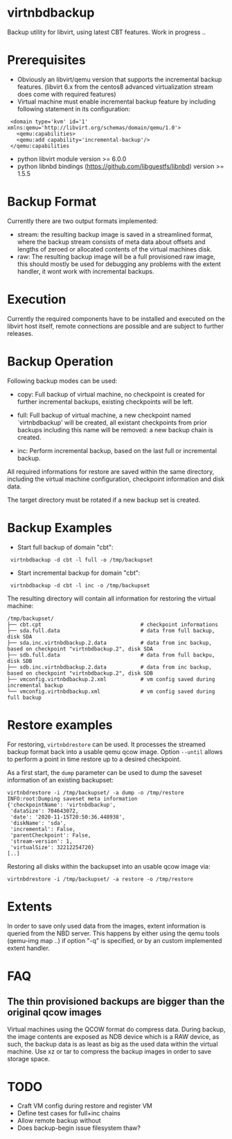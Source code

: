 # virtnbdbackup

Backup utility for libvirt, using latest CBT features.
Work in progress ..

# Prerequisites

* Obviously an libvirt/qemu version that supports the incremental backup
  features. (libvirt 6.x from the centos8 advanced virtualization stream does
  come with required features)
* Virtual machine must enable incremental backup feature by
  including following statement in its configuration:
 
 ```
  <domain type='kvm' id='1' xmlns:qemu='http://libvirt.org/schemas/domain/qemu/1.0'>
    <qemu:capabilities>
    <qemu:add capability='incremental-backup'/>
  </qemu:capabilities
 ```
 
 * python libvirt module version  >= 6.0.0
 * python libnbd bindings (https://github.com/libguestfs/libnbd) version >= 1.5.5

# Backup Format

Currently there are two output formats implemented:

 * stream: the resulting backup image is saved in a streamlined format,
   where the backup stream consists of meta data about offsets and lengths
   of zeroed or allocated contents of the virtual machines disk.
 * raw: The resulting backup image will be a full provisioned raw image,
   this should mostly be used for debugging any problems with the extent
   handler, it wont work with incremental backups.
   
# Execution

Currently the required components have to be installed and executed on the
libvirt host itself, remote connections are possible and are subject to
further releases.

# Backup Operation

Following backup modes can be used:

* copy: Full backup of virtual machine, no checkpoint is created for further
  incremental backups, existing checkpoints will be left.

* full: Full backup of virtual machine, a new checkpoint named `virtnbdbackup'
  will be created, all existant checkpoints from prior backups including this name
  will be removed: a new backup chain is created.

* inc: Perform incremental backup, based on the last full or incremental backup.

All required informations for restore are saved within the same directory,
including the virtual machine configuration, checkpoint information and disk
data.

The target directory must be rotated if a new backup set is created.

# Backup Examples

* Start full backup of domain "cbt":

```
 virtnbdbackup -d cbt -l full -o /tmp/backupset
```

* Start incremental backup for domain "cbt":

```
 virtnbdbackup -d cbt -l inc -o /tmp/backupset
```

The resulting directory will contain all information for restoring the virtual machine:
```
/tmp/backupset/
├── cbt.cpt                                # checkpoint informations
├── sda.full.data                          # data from full backup, disk SDA
├── sda.inc.virtnbdbackup.2.data           # data from inc backup, based on checkpoint "virtnbdbackup.2", disk SDA
├── sdb.full.data                          # data from full backpu, disk SDB
├── sdb.inc.virtnbdbackup.2.data           # data from inc backup, based on checkpoint "virtnbdbackup.2", disk SDB
├── vmconfig.virtnbdbackup.2.xml           # vm config saved during incremental backup
└── vmconfig.virtnbdbackup.xml             # vm config saved during full backup
```

# Restore examples

For restoring, `virtnbdrestore` can be used. It processes the streamed
backup format back into a usable qemu qcow image. Option `--until`
allows to perform a point in time restore up to a desired checkpoint.

As a first start, the `dump` parameter can be used to dump the saveset
information of an existing backupset:

```
virtnbdrestore -i /tmp/backupset/ -a dump -o /tmp/restore 
INFO:root:Dumping saveset meta information
{'checkpointName': 'virtnbdbackup',
 'dataSize': 704643072,
 'date': '2020-11-15T20:50:36.448938',
 'diskName': 'sda',
 'incremental': False,
 'parentCheckpoint': False,
 'stream-version': 1,
 'virtualSize': 32212254720}
[..]
```

Restoring all disks within the backupset into an usable qcow image via:

```
virtnbdrestore -i /tmp/backupset/ -a restore -o /tmp/restore
```

# Extents

In order to save only used data from the images, extent information is queried
from the NBD server. This happens by either using the qemu tools (qemu-img map
..) if option "-q" is specified, or by an custom implemented extent handler.

# FAQ
## The thin provisioned backups are bigger than the original qcow images

Virtual machines using the QCOW format do compress data. During backup, the image
contents are exposed as NDB device which is a RAW device, as such, the backup data
is as least as big as the used data within the virtual machine. Use xz or tar to
compress the backup images in order to save storage space.

# TODO

 * Craft VM config during restore and register VM
 * Define test cases for full+inc chains
 * Allow remote backup without
 * Does backup-begin issue filesystem thaw?
